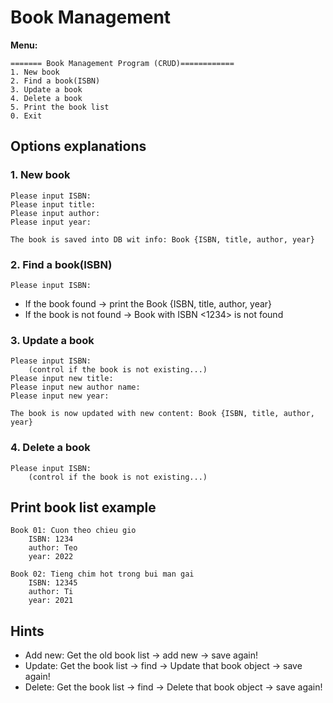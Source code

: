 # Book Management

**Menu:**

```
======= Book Management Program (CRUD)============
1. New book
2. Find a book(ISBN)
3. Update a book
4. Delete a book
5. Print the book list
0. Exit
```

## Options explanations

### 1. New book
```
Please input ISBN: 
Please input title: 
Please input author: 
Please input year: 

The book is saved into DB wit info: Book {ISBN, title, author, year}
```

### 2. Find a book(ISBN)
```
Please input ISBN: 
```

* If the book found -> print the Book {ISBN, title, author, year}
* If the book is not found -> Book with ISBN <1234> is not found

### 3. Update a book

```
Please input ISBN: 
    (control if the book is not existing...)
Please input new title: 
Please input new author name: 
Please input new year: 

The book is now updated with new content: Book {ISBN, title, author, year}
```

### 4. Delete a book
```
Please input ISBN: 
    (control if the book is not existing...)
```

## Print book list example

```
Book 01: Cuon theo chieu gio
    ISBN: 1234
    author: Teo
    year: 2022
    
Book 02: Tieng chim hot trong bui man gai
    ISBN: 12345
    author: Ti
    year: 2021
```

## Hints
* Add new: Get the old book list -> add new -> save again!
* Update: Get the book list -> find -> Update that book object -> save again!
* Delete: Get the book list -> find -> Delete that book object -> save again!
